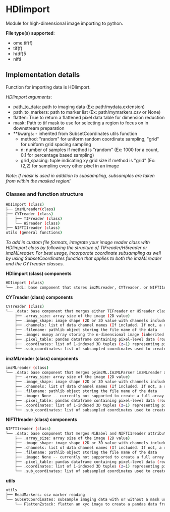 # HDIimport
Module for high-dimensional image importing to python.

**File type(s) supported**:
- ome.tif(f)
- tif(f)
- h(df)5
- nifti

## Implementation details
Function for importing data is HDIimport.

*HDIimport arguments*:
* path_to_data: path to imaging data (Ex: path/mydata.extension)
* path_to_markers: path to marker list (Ex: path/mymarkers.csv or None)
* flatten: True to return a flattened pixel data table for dimension reduction
* mask: Path to tif mask to use for selecting a region to focus on in downstream preparation
* **kwargs: - inherited from SubsetCoordinates utils function
  * method: "random" for uniform random coordinate sampling, "grid" for uniform grid spacing sampling
  * n: number of samples if method is "random" (Ex: 1000 for a count, 0.1 for percentage based sampling)
  * grid_spacing: tuple indicating xy grid size if method is "grid" (Ex: (2,2) for sampling every other pixel in an image

*Note: If mask is used in addition to subsampling, subsamples are taken from within the masked region!*

### Classes and function structure
```bash
HDIimport (class)
├── imzMLreader(class)
├── CYTreader (class)
│   ├── TIFreader (class)
│   └── H5reader (class)
├── NIFTI1reader (class)
utils (general functions)
```

*To add in custom file formats, integrate your image reader class with HDIimport class by following the structure of TIFreader/H5reader or imzMLreader. For best usage, incorporate coordinate subsampling as well by using SubsetCoordinates function that applies to both the imzMLreader and the CYTreader classes.*

**HDIimport (class) components**
```bash
HDIimport (class)
└── .hdi: base component that stores imzMLreader, CYTreader, or NIFTI1reader classes
```
 
**CYTreader (class) components**
```bash
CYTreader (class)
└── .data: base component that merges either TIFreader or H5reader classes with CYTreader attributes
    ├── .array_size: array size of the image (2D value)
    ├── .image_shape: image shape (2D or 3D value with channels included)
    ├── .channels: list of data channel names (If included. If not, a range of numbers equal to number of channels)
    ├── .filename: pathlib object storing the file name of the data
    ├── .image: numpy array storing the n-dimensional image (inherited from TIFreader/H5reader)
    ├── .pixel_table: pandas dataframe containing pixel-level data (rows are individual pixels, columns are channels)
    ├── .coordinates: list of 1-indexed 3D tuples (z=1) representing pixel locations
    └── .sub_coordinates: list of subsampled coordinates used to create pixel_table is subsampling is chosen
```

**imzMLreader (class) components**
```bash
imzMLreader (class)
└── .data: base component that merges pyimzML.ImzMLParser imzMLreader attributes
    ├── .array_size: array size of the image (2D value)
    ├── .image_shape: image shape (2D or 3D value with channels included)
    ├── .channels: list of data channel names (If included. If not, a range of numbers equal to number of channels)
    ├── .filename: pathlib object storing the file name of the data
    ├── .image: None -- currently not supported to create a full array from the imzML data (not currently needed)
    ├── .pixel_table: pandas dataframe containing pixel-level data (rows are individual pixels, columns are channels)
    ├── .coordinates: list of 1-indexed 3D tuples (z=1) representing pixel locations
    └── .sub_coordinates: list of subsampled coordinates used to create pixel_table is subsampling is chosen
```

**NIFTI1reader (class) components**
```bash
NIFTI1reader (class)
└── .data: base component that merges NiBabel and NIFTI1reader attributes
    ├── .array_size: array size of the image (2D value)
    ├── .image_shape: image shape (2D or 3D value with channels included)
    ├── .channels: list of data channel names (If included. If not, a range of numbers equal to number of channels)
    ├── .filename: pathlib object storing the file name of the data
    ├── .image: None -- currently not supported to create a full array from the imzML data (not currently needed)
    ├── .pixel_table: pandas dataframe containing pixel-level data (rows are individual pixels, columns are channels)
    ├── .coordinates: list of 1-indexed 3D tuples (z=1) representing pixel locations
    └── .sub_coordinates: list of subsampled coordinates used to create pixel_table is subsampling is chosen
```

**utils**
```bash
utils
├── ReadMarkers: csv marker reading
└── SubsetCoordinates: subsample imaging data with or without a mask using uniform grid or uniform random sampling
    └── FlattenZstack: flatten an xyc image to create a pandas data frame with per pixel information
```
